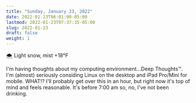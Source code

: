 ```yaml
---
title: "Sunday, January 23, 2022"
date: 2022-01-23T06:01:00-05:00
lastmod: 2022-01-23T07:37:35-05:00
slug: 2022-01-23
draft: false
weight: 1
---
```


🌨  Light snow, mist +18°F

I'm having thoughts about my computing environment...Deep Thoughts™. I'm (almost) seriously considing Linux on the desktop and iPad Pro/Mini for mobile. WHAT!? I'll probably get over this in an hour, but right now it's top of mind and feels reasonable. It's before 7:00 am so, no, I've not been drinking.

[//]: # "Exported with love from a post written in Org mode"
[//]: # "- https://github.com/kaushalmodi/ox-hugo"
